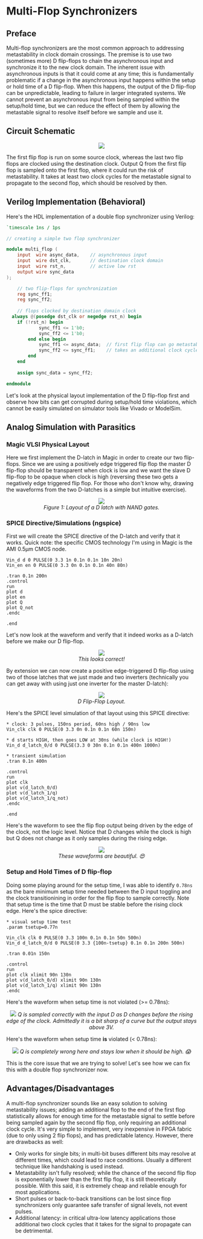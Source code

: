 # Multi-Flop Synchronizers

## Preface
Multi-flop synchronizers are the most common approach to addressing metastability in clock domain crossings. The premise is to use
two (sometimes more) D flip-flops to chain the asynchronous input and synchronize it to the new clock domain. The inherent issue 
with asynchronous inputs is that it could come at any time; this is fundamentally problematic if a change in the asynchronous input
happens within the setup or hold time of a D flip-flop. When this happens, the output of the D flip-flop can be unpredictable, leading
to failure in larger integrated systems. We cannot prevent an asynchronous input from being sampled within the setup/hold time, but we 
can reduce the effect of them by allowing the metastable signal to resolve itself before we sample and use it.

## Circuit Schematic
<p align="center">
    <img src="./TwoFlopSynch.png" />
</p>

The first flip flop is run on some source clock, whereas the last two flip flops are clocked using the destination clock. Output Q from
the first flip flop is sampled onto the first flop, where it could run the risk of metastability. It takes at least two clock cycles for the
metastable signal to propagate to the second flop, which should be resolved by then.

## Verilog Implementation (Behavioral)

Here's the HDL implementation of a double flop synchronizer using Verilog:

```Verilog
`timescale 1ns / 1ps

// creating a simple two flop synchronizer

module multi_flop (
    input  wire async_data,    // asynchronous input
    input  wire dst_clk,       // destination clock domain
    input  wire rst_n,         // active low rst     
    output wire sync_data      
);

    // two flip-flops for synchronization
    reg sync_ff1;
    reg sync_ff2;
    
    // flops clocked by destination domain clock
  always @(posedge dst_clk or negedge rst_n) begin
    if (!rst_n) begin
            sync_ff1 <= 1'b0;
            sync_ff2 <= 1'b0;
        end else begin
            sync_ff1 <= async_data;  // first flip flop can go metastable here
            sync_ff2 <= sync_ff1;    // takes an additional clock cycle to propagate
        end
    end
    
    assign sync_data = sync_ff2;

endmodule
```
Let's look at the physical layout implementation of the D flip-flop first and observe how bits can get corrupted during setup/hold time
violations, which cannot be easily simulated on simulator tools like Vivado or ModelSim.

## Analog Simulation with Parasitics

### Magic VLSI Physical Layout
Here we first implement the D-latch in Magic in order to create our two flip-flops. Since we are using a positively edge triggered flip flop the master D flip-flop should be transparent when clock is low and we want the slave D flip-flop to be opaque when clock is high (reversing these two gets a negatively edge triggered flip flop. For those who don't know why, drawing the waveforms from the two D-latches is a simple but intuitive exercise). 
<p align="center">
    <img src="./DLatchMagicLayout.png" />
    <br>
    <em>Figure 1: Layout of a D latch with NAND gates.</em>
</p>

### SPICE Directive/Simulations (ngspice)
First we will create the SPICE directive of the D-latch and verify that it works. Quick note: the specific CMOS technology I'm using in Magic is the AMI 0.5µm CMOS node.
```SPICE
Vin_d d 0 PULSE(0 3.3 1n 0.1n 0.1n 10n 20n)
Vin_en en 0 PULSE(0 3.3 0n 0.1n 0.1n 40n 80n)

.tran 0.1n 200n
.control
run
plot d
plot en
plot Q
plot Q_not
.endc

.end
```
Let's now look at the waveform and verify that it indeed works as a D-latch before we make our D flip-flop. 

<p align="center">
    <img src="./DLatchSimulation.png" />
    <br>
    <em>This looks correct!</em>
</p>

By extension we can now create a positive edge-triggered D flip-flop using two of those latches that we just made and two inverters (technically you can get away with using just one inverter for the master D-latch):
<p align="center">
    <img src="./DFFMagicLayout.png" />
    <br>
    <em>D Flip-Flop Layout.</em>
</p>

Here's the SPICE level simulation of that layout using this SPICE directive:
```SPICE
* clock: 3 pulses, 150ns period, 60ns high / 90ns low
Vin_clk clk 0 PULSE(0 3.3 0n 0.1n 0.1n 60n 150n)

* d starts HIGH, then goes LOW at 30ns (while clock is HIGH!)
Vin_d d_latch_0/d 0 PULSE(3.3 0 30n 0.1n 0.1n 400n 1000n)

* transient simulation
.tran 0.1n 400n

.control
run
plot clk
plot v(d_latch_0/d) 
plot v(d_latch_1/q) 
plot v(d_latch_1/q_not) 
.endc

.end
```
Here's the waveform to see the flip flop output being driven by the edge of the clock, not the logic level. Notice that D
changes while the clock is high but Q does not change as it only samples during the rising edge.
<p align="center">
    <img src="./DFFWaveform.png" />
    <br>
    <em>These waveforms are beautiful. 😍</em>
</p>

### Setup and Hold Times of D flip-flop

Doing some playing around for the setup time, I was able to identify `0.78ns` as the bare minimum setup time needed
between the D input toggling and the clock transitionining in order for the flip flop to sample correctly. Note that setup
time is the time that D must be stable before the rising clock edge. Here's the spice directive:

```SPICE
* visual setup time test
.param tsetup=0.77n

Vin_clk clk 0 PULSE(0 3.3 100n 0.1n 0.1n 50n 500n)
Vin_d d_latch_0/d 0 PULSE(0 3.3 {100n-tsetup} 0.1n 0.1n 200n 500n)

.tran 0.01n 150n

.control
run
plot clk xlimit 90n 130n
plot v(d_latch_0/d) xlimit 90n 130n
plot v(d_latch_1/q) xlimit 90n 130n
.endc
```

Here's the waveform when setup time is not violated (>= 0.78ns):
<p align="center">
    <img src="./GoodWaveform.png" />
    <em>
        Q is sampled correctly with the input D as D changes before the rising edge of the clock.
        Admittedly it is a bit sharp of a curve but the output stays above 3V.
    </em>
</p>

Here's the waveform when setup time **is** violated (< 0.78ns):
<p align="center">
    <img src="./BadWaveform.png" />
    <em>Q is completely wrong here and stays low when it should be high. 😱 </em>
</p>

This is the core issue that we are trying to solve! Let's see how we can fix this with a double flop synchronizer now.

## Advantages/Disadvantages
A multi-flop synchronizer sounds like an easy solution to solving metastability issues; adding an additional flop to the end of the first flop statistically allows for enough time for the metastable signal to settle before being sampled again by the second flip flop, only requiring an additional clock cycle. It's very simple to implement, very inexpensive in FPGA fabric (due to only using 2 flip flops), and has predictable latency. However, there are drawbacks as well:
- Only works for single bits; in multi-bit buses different bits may resolve at different times, which could lead to race conditions. Usually a different technique like handshaking is used instead.
- Metastability isn't fully resolved; while the chance of the second flip flop is exponentially lower than the first flip flop, it is still theoretically possible. With this said, it is extremely cheap and reliable enough for most applications.
- Short pulses or back-to-back transitions can be lost since flop synchronizers only guarantee safe transfer of signal levels, not event pulses.
- Additional latency: in critical ultra-low latency applications those additional two clock cycles that it takes for the signal to propagate can be detrimental.
